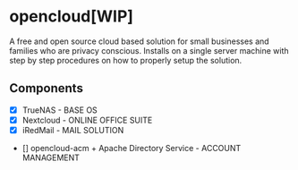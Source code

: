 # opencloud[WIP]
A free and open source cloud based solution for small businesses and families who are privacy conscious. Installs on a single server machine with step by step procedures on how to properly setup the solution.

## Components
- [X] TrueNAS - BASE OS
- [X] Nextcloud - ONLINE OFFICE SUITE
- [X] iRedMail - MAIL SOLUTION
- [] opencloud-acm + Apache Directory Service - ACCOUNT MANAGEMENT

